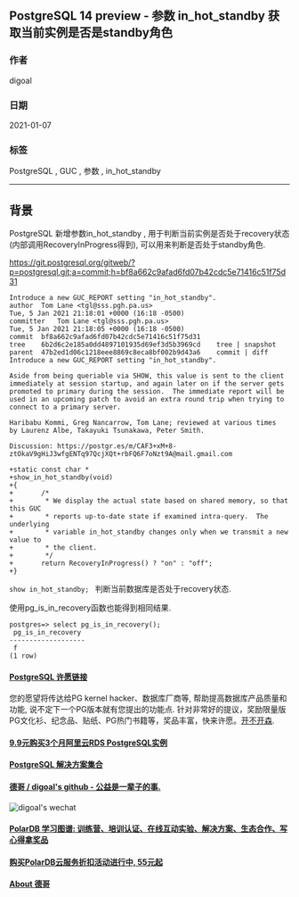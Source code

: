 ## PostgreSQL 14 preview - 参数 in_hot_standby 获取当前实例是否是standby角色   
  
### 作者  
digoal   
  
### 日期  
2021-01-07   
  
### 标签  
PostgreSQL , GUC , 参数 , in_hot_standby    
  
----  
  
## 背景  
PostgreSQL 新增参数in_hot_standby , 用于判断当前实例是否处于recovery状态(内部调用RecoveryInProgress得到), 可以用来判断是否处于standby角色.    
  
https://git.postgresql.org/gitweb/?p=postgresql.git;a=commit;h=bf8a662c9afad6fd07b42cdc5e71416c51f75d31  
  
```  
Introduce a new GUC_REPORT setting "in_hot_standby".  
author	Tom Lane <tgl@sss.pgh.pa.us>	  
Tue, 5 Jan 2021 21:18:01 +0000 (16:18 -0500)  
committer	Tom Lane <tgl@sss.pgh.pa.us>	  
Tue, 5 Jan 2021 21:18:05 +0000 (16:18 -0500)  
commit	bf8a662c9afad6fd07b42cdc5e71416c51f75d31  
tree	6b2d6c2e185a0dd4897101935d69ef3d5b3969cd	tree | snapshot  
parent	47b2ed1d06c1218eee8869c8eca8bf002b9d43a6	commit | diff  
Introduce a new GUC_REPORT setting "in_hot_standby".  
  
Aside from being queriable via SHOW, this value is sent to the client  
immediately at session startup, and again later on if the server gets  
promoted to primary during the session.  The immediate report will be  
used in an upcoming patch to avoid an extra round trip when trying to  
connect to a primary server.  
  
Haribabu Kommi, Greg Nancarrow, Tom Lane; reviewed at various times  
by Laurenz Albe, Takayuki Tsunakawa, Peter Smith.  
  
Discussion: https://postgr.es/m/CAF3+xM+8-ztOkaV9gHiJ3wfgENTq97QcjXQt+rbFQ6F7oNzt9A@mail.gmail.com  
```  
  
```  
+static const char *  
+show_in_hot_standby(void)  
+{  
+       /*  
+        * We display the actual state based on shared memory, so that this GUC  
+        * reports up-to-date state if examined intra-query.  The underlying  
+        * variable in_hot_standby changes only when we transmit a new value to  
+        * the client.  
+        */  
+       return RecoveryInProgress() ? "on" : "off";  
+}  
```  
  
```show in_hot_standby; ``` 判断当前数据库是否处于recovery状态.   
  
使用pg_is_in_recovery函数也能得到相同结果.  
  
```  
postgres=> select pg_is_in_recovery();  
 pg_is_in_recovery   
-------------------  
 f  
(1 row)  
```  
    
  
#### [PostgreSQL 许愿链接](https://github.com/digoal/blog/issues/76 "269ac3d1c492e938c0191101c7238216")
您的愿望将传达给PG kernel hacker、数据库厂商等, 帮助提高数据库产品质量和功能, 说不定下一个PG版本就有您提出的功能点. 针对非常好的提议，奖励限量版PG文化衫、纪念品、贴纸、PG热门书籍等，奖品丰富，快来许愿。[开不开森](https://github.com/digoal/blog/issues/76 "269ac3d1c492e938c0191101c7238216").  
  
  
#### [9.9元购买3个月阿里云RDS PostgreSQL实例](https://www.aliyun.com/database/postgresqlactivity "57258f76c37864c6e6d23383d05714ea")
  
  
#### [PostgreSQL 解决方案集合](https://yq.aliyun.com/topic/118 "40cff096e9ed7122c512b35d8561d9c8")
  
  
#### [德哥 / digoal's github - 公益是一辈子的事.](https://github.com/digoal/blog/blob/master/README.md "22709685feb7cab07d30f30387f0a9ae")
  
  
![digoal's wechat](../pic/digoal_weixin.jpg "f7ad92eeba24523fd47a6e1a0e691b59")
  
  
#### [PolarDB 学习图谱: 训练营、培训认证、在线互动实验、解决方案、生态合作、写心得拿奖品](https://www.aliyun.com/database/openpolardb/activity "8642f60e04ed0c814bf9cb9677976bd4")
  
  
#### [购买PolarDB云服务折扣活动进行中, 55元起](https://www.aliyun.com/activity/new/polardb-yunparter?userCode=bsb3t4al "e0495c413bedacabb75ff1e880be465a")
  
  
#### [About 德哥](https://github.com/digoal/blog/blob/master/me/readme.md "a37735981e7704886ffd590565582dd0")
  
